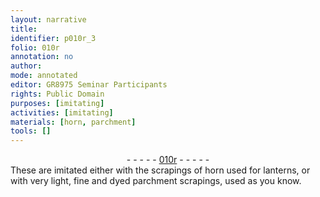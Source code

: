 ```yaml
---
layout: narrative
title: 
identifier: p010r_3
folio: 010r
annotation: no
author:
mode: annotated
editor: GR8975 Seminar Participants
rights: Public Domain
purposes: [imitating]
activities: [imitating]
materials: [horn, parchment]
tools: []
---
```


 <div class="folio" align="center">- - - - - <a href="http://gallica.bnf.fr/ark:/12148/btv1b10500001g/f25.image" target="_blank">010r</a> - - - - - </div> 
 <span class="activity"></span>  These are imitated either with the <span class="material_format">scrapings of <span class="material">horn</span></span> used for lanterns, or with <span class="material_format">very light, fine and dyed <span class="material">parchment</span> scrapings</span>, used as you know. 
 